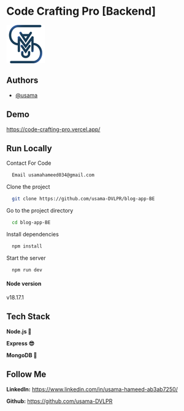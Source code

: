 

# Code Crafting Pro [Backend]




![Logo](./Logo.svg)



## Authors

- [@usama](https://www.linkedin.com/in/usama-hameed-ab3ab7250/)


## Demo

https://code-crafting-pro.vercel.app/


## Run Locally



Contact For Code

```bash
  Email usamahameed034@gmail.com
```
Clone the project 

```bash
  git clone https://github.com/usama-DVLPR/blog-app-BE
```

Go to the project directory

```bash
  cd blog-app-BE
```

Install dependencies

```bash
  npm install
```

Start the server

```bash
  npm run dev
```






#### Node version

v18.17.1


## Tech Stack
**Node.js 🚀**

**Express 😎**

**MongoDB 🌿**




## Follow Me

**LinkedIn:** https://www.linkedin.com/in/usama-hameed-ab3ab7250/

**Github:** https://github.com/usama-DVLPR



